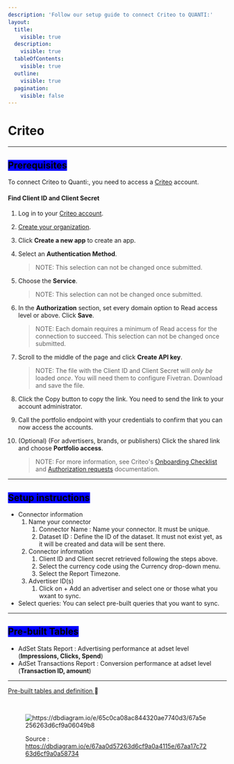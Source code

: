 ```yaml
---
description: 'Follow our setup guide to connect Criteo to QUANTI:'
layout:
  title:
    visible: true
  description:
    visible: true
  tableOfContents:
    visible: true
  outline:
    visible: true
  pagination:
    visible: false
---
```


# Criteo

***

## <mark style="background-color:blue;">Prerequisites</mark>

To connect Criteo to Quanti:, you need to access a [Criteo](https://marketing.criteo.com/) account.

#### Find Client ID and Client Secret <a href="#findclientidandclientsecret" id="findclientidandclientsecret"></a>

1. Log in to your [Criteo account](https://www.criteo.com/login/).
2. [Create your organization](https://developers.criteo.com/retail-media/docs/create-your-organization).
3. Click **Create a new app** to create an app.
4.  Select an **Authentication Method**.

    > NOTE: This selection can not be changed once submitted.
5.  Choose the **Service**.

    > NOTE: This selection can not be changed once submitted.
6.  In the **Authorization** section, set every domain option to Read access level or above. Click **Save**.

    > NOTE: Each domain requires a minimum of Read access for the connection to succeed. This selection can not be changed once submitted.
7.  Scroll to the middle of the page and click **Create API key**.

    > NOTE: The file with the Client ID and Client Secret will _only be_ loaded _once_. You will need them to configure Fivetran. Download and save the file.
8. Click the Copy button to copy the link. You need to send the link to your account administrator.
9. Call the portfolio endpoint with your credentials to confirm that you can now access the accounts.
10. (Optional) (For advertisers, brands, or publishers) Click the shared link and choose **Portfolio access**.

    > NOTE: For more information, see Criteo's [Onboarding Checklist](https://developers.criteo.com/marketing-solutions/docs/onboarding-checklist) and [Authorization requests](https://developers.criteo.com/retail-media/docs/authorization-requests) documentation.

***

## <mark style="background-color:blue;">Setup instructions</mark>

* Connector information
  1. Name your connector
     1. Connector Name : Name your connector. It must be unique.
     2. Dataset ID : Define the ID of the dataset. It must not exist yet, as it will be created and data will be sent there.
  2. Connector information
     1. Client ID and Client secret retrieved following the steps above.
     2. Select the currency code using the Currency drop-down menu.
     3. Select the Report Timezone.
  3. Advertiser ID(s)
     1. Click on + Add an advertiser and select one or those what you wxant to sync.
* Select queries: You can select pre-built queries that you want to sync.

***

## <mark style="background-color:blue;">Pre-built Tables</mark>

* AdSet Stats Report : Advertising performance at adset level (**Impressions, Clicks, Spend**)
* AdSet Transactions Report : Conversion performance at adset level (**Transaction ID, amount**)

***

[Pre-built tables and definition ](https://dbdiagram.io/e/67aa0d57263d6cf9a0a4115e/67aa17c7263d6cf9a0a58734):link:[ ](https://dbdiagram.io/e/65c0ca08ac844320ae7740d3/67a5e256263d6cf9a06049b8)

<figure><img src="https://dbdiagram.io/e/65c0ca08ac844320ae7740d3/67a5e256263d6cf9a06049b8" alt=""><figcaption></figcaption></figure>

<figure><img src="../../.gitbook/assets/Capture d’écran 2025-02-07 à 11.45.23.png" alt="https://dbdiagram.io/e/65c0ca08ac844320ae7740d3/67a5e256263d6cf9a06049b8"><figcaption><p>Source : <a href="https://dbdiagram.io/e/67aa0d57263d6cf9a0a4115e/67aa17c7263d6cf9a0a58734">https://dbdiagram.io/e/67aa0d57263d6cf9a0a4115e/67aa17c7263d6cf9a0a58734</a></p></figcaption></figure>

